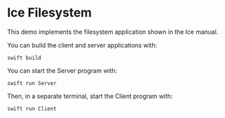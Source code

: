 # Ice Filesystem

This demo implements the filesystem application shown in the Ice manual.

You can build the client and server applications with:

``` shell
swift build
```

You can start the Server program with:

```shell
swift run Server
```

Then, in a separate terminal, start the Client program with:

```shell
swift run Client
```
